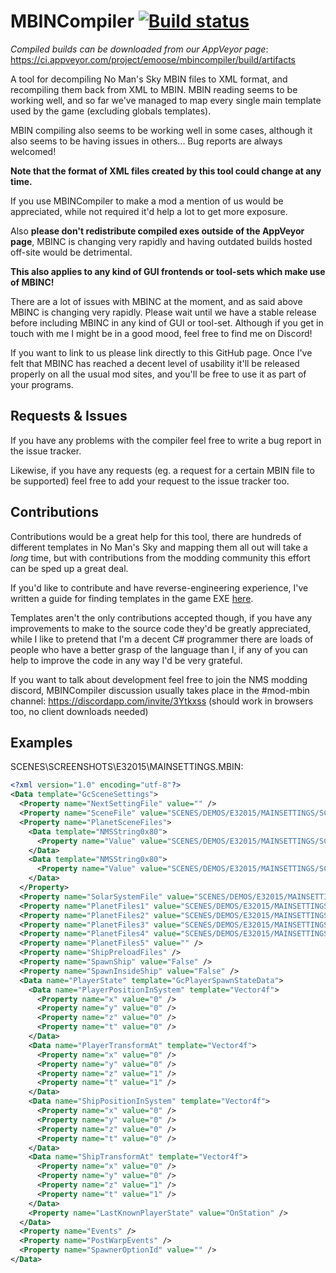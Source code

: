 # MBINCompiler [![Build status](https://ci.appveyor.com/api/projects/status/kivetlncubq7wktl?svg=true)](https://ci.appveyor.com/project/emoose/mbincompiler)

*Compiled builds can be downloaded from our AppVeyor page*: https://ci.appveyor.com/project/emoose/mbincompiler/build/artifacts

A tool for decompiling No Man's Sky MBIN files to XML format, and recompiling them back from XML to MBIN. MBIN reading seems to be working well, and so far we've managed to map every single main template used by the game (excluding globals templates).

MBIN compiling also seems to be working well in some cases, although it also seems to be having issues in others... Bug reports are always welcomed!

**Note that the format of XML files created by this tool could change at any time.**

If you use MBINCompiler to make a mod a mention of us would be appreciated, while not required it'd help a lot to get more exposure.

Also **please don't redistribute compiled exes outside of the AppVeyor page**, MBINC is changing very rapidly and having outdated builds hosted off-site would be detrimental.

**This also applies to any kind of GUI frontends or tool-sets which make use of MBINC!**

There are a lot of issues with MBINC at the moment, and as said above MBINC is changing very rapidly. Please wait until we have a stable release before including MBINC in any kind of GUI or tool-set. Although if you get in touch with me I might be in a good mood, feel free to find me on Discord!

If you want to link to us please link directly to this GitHub page. Once I've felt that MBINC has reached a decent level of usability it'll be released properly on all the usual mod sites, and you'll be free to use it as part of your programs.

Requests & Issues
---
If you have any problems with the compiler feel free to write a bug report in the issue tracker.

Likewise, if you have any requests (eg. a request for a certain MBIN file to be supported) feel free to add your request to the issue tracker too.

Contributions
---
Contributions would be a great help for this tool, there are hundreds of different templates in No Man's Sky and mapping them all out will take a *long* time, but with contributions from the modding community this effort can be sped up a great deal.

If you'd like to contribute and have reverse-engineering experience, I've written a guide for finding templates in the game EXE [here](http://pastebin.com/5vdpCHnv).

Templates aren't the only contributions accepted though, if you have any improvements to make to the source code they'd be greatly appreciated, while I like to pretend that I'm a decent C# programmer there are loads of people who have a better grasp of the language than I, if any of you can help to improve the code in any way I'd be very grateful.

If you want to talk about development feel free to join the NMS modding discord, MBINCompiler discussion usually takes place in the #mod-mbin channel: https://discordapp.com/invite/3Ytkxss (should work in browsers too, no client downloads needed)

Examples
---
SCENES\SCREENSHOTS\E32015\MAINSETTINGS.MBIN:

```xml
<?xml version="1.0" encoding="utf-8"?>
<Data template="GcSceneSettings">
  <Property name="NextSettingFile" value="" />
  <Property name="SceneFile" value="SCENES/DEMOS/E32015/MAINSETTINGS/SCENES/SPACE.SCENE.MBIN" />
  <Property name="PlanetSceneFiles">
    <Data template="NMSString0x80">
      <Property name="Value" value="SCENES/DEMOS/E32015/MAINSETTINGS/SCENES/PLANET0.SCENE.MBIN" />
    </Data>
    <Data template="NMSString0x80">
      <Property name="Value" value="SCENES/DEMOS/E32015/MAINSETTINGS/SCENES/PLANET1.SCENE.MBIN" />
    </Data>
  </Property>
  <Property name="SolarSystemFile" value="SCENES/DEMOS/E32015/MAINSETTINGS/SOLARSYSTEMS/SOLARSYSTEM.MBIN" />
  <Property name="PlanetFiles1" value="SCENES/DEMOS/E32015/MAINSETTINGS/PLANETS/SUGAS.MBIN" />
  <Property name="PlanetFiles2" value="SCENES/DEMOS/E32015/MAINSETTINGS/PLANETS/OBEK.MBIN" />
  <Property name="PlanetFiles3" value="SCENES/DEMOS/E32015/MAINSETTINGS/PLANETS/ARMCHAIR.MBIN" />
  <Property name="PlanetFiles4" value="SCENES/DEMOS/E32015/MAINSETTINGS/PLANETS/METYUK.MBIN" />
  <Property name="PlanetFiles5" value="" />
  <Property name="ShipPreloadFiles" />
  <Property name="SpawnShip" value="False" />
  <Property name="SpawnInsideShip" value="False" />
  <Data name="PlayerState" template="GcPlayerSpawnStateData">
    <Data name="PlayerPositionInSystem" template="Vector4f">
      <Property name="x" value="0" />
      <Property name="y" value="0" />
      <Property name="z" value="0" />
      <Property name="t" value="0" />
    </Data>
    <Data name="PlayerTransformAt" template="Vector4f">
      <Property name="x" value="0" />
      <Property name="y" value="0" />
      <Property name="z" value="1" />
      <Property name="t" value="1" />
    </Data>
    <Data name="ShipPositionInSystem" template="Vector4f">
      <Property name="x" value="0" />
      <Property name="y" value="0" />
      <Property name="z" value="0" />
      <Property name="t" value="0" />
    </Data>
    <Data name="ShipTransformAt" template="Vector4f">
      <Property name="x" value="0" />
      <Property name="y" value="0" />
      <Property name="z" value="1" />
      <Property name="t" value="1" />
    </Data>
    <Property name="LastKnownPlayerState" value="OnStation" />
  </Data>
  <Property name="Events" />
  <Property name="PostWarpEvents" />
  <Property name="SpawnerOptionId" value="" />
</Data>
```
